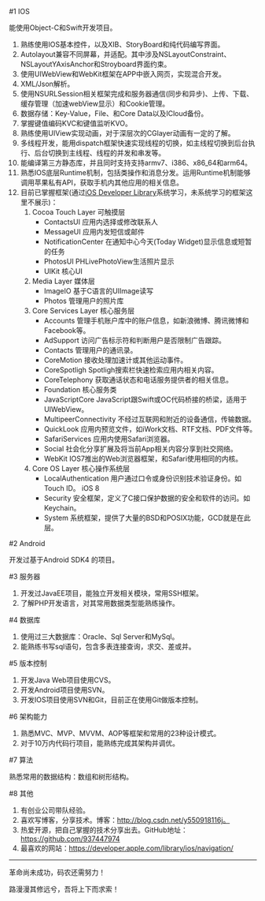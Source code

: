 #1 IOS

能使用Object-C和Swift开发项目。

1. 熟练使用IOS基本控件，以及XIB、StoryBoard和纯代码编写界面。
2. Autolayout兼容不同屏幕，并适配。其中涉及NSLayoutConstraint、NSLayoutYAxisAnchor和Stroyboard界面约束。
3. 使用UIWebView和WebKit框架在APP中嵌入网页，实现混合开发。
4. XML/Json解析。
5. 使用NSURLSession相关框架完成和服务器通信(同步和异步)、上传、下载、缓存管理（加速webView显示）和Cookie管理。
6. 数据存储：Key-Value，File、和Core Data以及ICloud备份。
7. 掌握键值编码KVC和键值监听KVO。
8. 熟练使用UIView实现动画，对于深层次的CGlayer动画有一定的了解。
9. 多线程开发，能用dispatch框架快速实现线程的切换，如主线程切换到后台执行、后台切换到主线程、线程的并发和串发等。
10. 能编译第三方静态库，并且同时支持支持armv7、i386、x86_64和arm64。
11. 熟悉IOS底层Runtime机制，包括类操作和消息分发。运用Runtime机制能够调用苹果私有API，获取手机内其他应用的相关信息。
12. 目前已掌握框架(通过[iOS Developer Library](https://developer.apple.com/library/ios/navigation/)系统学习，未系统学习的框架这里不展示)：
	1. Cocoa Touch Layer 可触摸层
		- ContactsUI 应用内选择或修改联系人
		- MessageUI 应用内发短信或邮件
		- NotificationCenter 在通知中心今天(Today Widget)显示信息或短暂的任务
		- PhotosUI PHLivePhotoView生活照片显示
		- UIKit 核心UI
	2. Media Layer 媒体层
		- ImageIO 基于C语言的UIImage读写
		- Photos 管理用户的照片库
	3. Core Services Layer 核心服务层
		- Accounts 管理手机账户库中的账户信息，如新浪微博、腾讯微博和Facebook等。
		- AdSupport 访问广告标示符和判断用户是否限制广告跟踪。
		- Contacts 管理用户的通讯录。
		- CoreMotion 接收处理加速计或其他运动事件。
		- CoreSpotligh Spotligh搜索栏快速检索应用内相关内容。
		- CoreTelephony 获取通话状态和电话服务提供者的相关信息。
		- Foundation 核心服务类
		- JavaScriptCore JavaScript跟Swift或OC代码桥接的桥梁，适用于UIWebView。
		- MultipeerConnectivity 不经过互联网和附近的设备通信，传输数据。
		- QuickLook 应用内预览文件，如iWork文档、RTF文档、PDF文件等。
		- SafariServices 应用内使用Safari浏览器。
		- Social 社会化分享扩展及将当前App相关内容分享到社交网络。
		- WebKit IOS7推出的Web浏览器框架，和Safari使用相同的内核。
	4. Core OS Layer 核心操作系统层
		- LocalAuthentication 用户通过口令或身份识别技术验证身份。如Touch ID。 iOS 8
		- Security 安全框架，定义了C接口保护数据的安全和软件的访问。如Keychain。
		- System 系统框架，提供了大量的BSD和POSIX功能，GCD就是在此层。
        

#2 Android

开发过基于Android SDK4 的项目。

#3 服务器

1. 开发过JavaEE项目，能独立开发相关模块，常用SSH框架。
2. 了解PHP开发语言，对其常用数据类型能熟练操作。

#4 数据库

1. 使用过三大数据库：Oracle、Sql Server和MySql。
2. 能熟练书写sql语句，包含多表连接查询，求交、差或并。

#5 版本控制

1. 开发Java Web项目使用CVS。
2. 开发Android项目使用SVN。
3. 开发IOS项目使用SVN和Git，目前正在使用Git做版本控制。

#6 架构能力

1. 熟悉MVC、MVP、MVVM、AOP等框架和常用的23种设计模式。
2. 对于10万内代码行项目，能熟练完成其架构并调优。

#7 算法

熟悉常用的数据结构：数组和树形结构。

#8 其他

1. 有创业公司带队经验。
2. 喜欢写博客，分享技术。博客：http://blog.csdn.net/y550918116j。
3. 热爱开源，把自己掌握的技术分享出去。GitHub地址：https://github.com/937447974
4. 最喜欢的网站：https://developer.apple.com/library/ios/navigation/

----

革命尚未成功，码农还需努力！

路漫漫其修远兮，吾将上下而求索！


